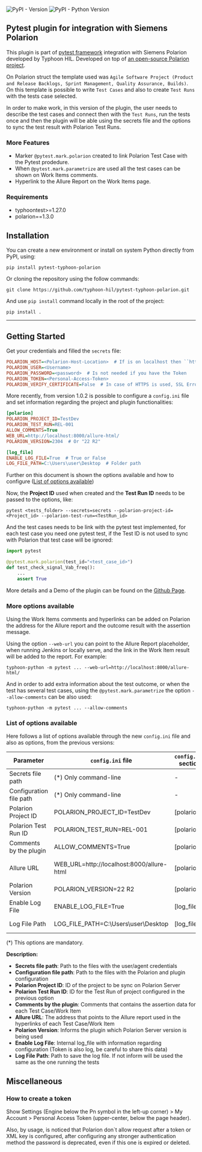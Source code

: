 
![PyPI - Version](https://img.shields.io/pypi/v/pytest-typhoon-polarion.svg) ![PyPI - Python Version](https://img.shields.io/pypi/pyversions/pytest-typhoon-polarion)

## Pytest plugin for integration with Siemens Polarion

This plugin is part of [pytest framework](https://docs.pytest.org/) integration with Siemens Polarion developed by Typhoon HIL. Developed on top of [an open-source Polarion project](https://pypi.org/project/polarion/).

On Polarion struct the template used was ``Agile Software Project (Product and Release Backlogs, Sprint Management, Quality Assurance, Builds)``. On this template is possible to write ``Test Cases`` and also to create ``Test Runs`` with the tests case selected.

In order to make work, in this version of the plugin, the user needs to describe the test cases and connect then with the ``Test Runs``, run the tests once and then the plugin will be able using the secrets file and the options to sync the test result with Polarion Test Runs.

### More Features
- Marker ``@pytest.mark.polarion`` created to link Polarion Test Case with the Pytest prodedure.
- When ``@pytest.mark.parametrize`` are used all the test cases can be shown on Work Items comments.
- Hyperlink to the Allure Report on the Work Items page.

### Requirements
- typhoontest>=1.27.0
- polarion==1.3.0

## Installation

You can create a new environment or install on system Python directly from PyPI, using:
```properties
pip install pytest-typhoon-polarion
```

Or cloning the repository using the follow commands:
```properties
git clone https://github.com/typhoon-hil/pytest-typhoon-polarion.git
```

And use ``pip install`` command locally in the root of the project:
```properties
pip install .
```

----
## Getting Started

Get your credentials and filled the ``secrets`` file:

```ini
POLARION_HOST=<Polarion-Host-Location>  # If is on localhost then ``http://localhost:80/polarion``
POLARION_USER=<Username>
POLARION_PASSWORD=<password>  # Is not needed if you have the Token
POLARION_TOKEN=<Personal-Access-Token>
POLARION_VERIFY_CERTIFICATE=False  # In case of HTTPS is used, SSL Error may happen and this option needs to be set as 'False'
```

More recently, from version 1.0.2 is possible to configure a ``config.ini`` file and set information regarding the project and plugin functionalities:
```ini
[polarion]
POLARION_PROJECT_ID=TestDev
POLARION_TEST_RUN=REL-001
ALLOW_COMMENTS=True
WEB_URL=http://localhost:8000/allure-html/
POLARION_VERSION=2304  # Or "22 R2"

[log_file]
ENABLE_LOG_FILE=True  # True or False
LOG_FILE_PATH=C:\Users\user\Desktop  # Folder path
```

Further on this document is shown the options available and how to configure ([List of options available](#options_table))

Now, the **Project ID** used when created and the **Test Run ID** needs to be passed to the options, like:

```properties
pytest <tests_folder> --secrets=secrets --polarion-project-id=<Project_id> --polarion-test-run=<TestRun_id> 
```

And the test cases needs to be link with the pytest test implemented, for each test case you need one pytest test, if the Test ID is not used to sync with Polarion that test case will be ignored:

```python
import pytest

@pytest.mark.polarion(test_id="<test_case_id>")
def test_check_signal_Vab_freq():
    ...
    assert True
```

More details and a Demo of the plugin can be found on the [Github Page](https://github.com/typhoon-hil/pytest-typhoon-polarion/blob/master/demo/DEMO.md).

### More options available

Using the Work Items comments and hyperlinks can be added on Polarion the address for the Allure report and the outcome result with the assertion message.

Using the option `--web-url` you can point to the Allure Report placeholder, when running Jenkins or locally serve, and the link in the Work Item result will be added to the report. For example:

```properties
typhoon-python -m pytest ... --web-url=http://localhost:8000/allure-html/
```

And in order to add extra information about the test outcome, or when the test has several test cases, using the `@pytest.mark.parametrize` the option `--allow-comments` can be also used:

```properties
typhoon-python -m pytest ... --allow-comments
```

### <a name="options_table"></a> List of options available

Here follows a list of options available through the new ``config.ini`` file and also as options, from the previous versions:

| Parameter               | ``config.ini`` file                       | ``config.ini`` section | Command-line options                          |
|-------------------------|-------------------------------------------|------------------------|-----------------------------------------------|
| Secrets file path       | (*) Only command-line                     | -                      | --secrets                                     |
| Configuration file path | (*) Only command-line                     | -                      | --config                                      |
| Polarion Project ID     | POLARION_PROJECT_ID=TestDev               | [polarion]             | --polarion-project-id=TestDev                 |
| Polarion Test Run ID    | POLARION_TEST_RUN=REL-001                 | [polarion]             | --polarion-test-run=REL-001                   |
| Comments by the plugin  | ALLOW_COMMENTS=True                       | [polarion]             | --allow-comments                              |
| Allure URL              | WEB_URL=http://localhost:8000/allure-html | [polarion]             | --web-url=http://localhost:8000/allure-html/  |
| Polarion Version        | POLARION_VERSION=22 R2                    | [polarion]             | Only through ``config.ini`` file              |
| Enable Log File         | ENABLE_LOG_FILE=True                      | [log_file]             | Only through ``config.ini`` file              |
| Log File Path           | LOG_FILE_PATH=C:\Users\user\Desktop       | [log_file]             | --log-plugin-report-path=C:\User\user\Desktop |

(*) This options are mandatory.

**Description:**

* **Secrets file path**: Path to the files with the user/agent credentials                                                            
* **Configuration file path**: Path to the files with the Polarion and plugin configuration                                                 
* **Polarion Project ID**: ID of the project to be sync on Polarion Server                                                              
* **Polarion Test Run ID**: ID for the Test Run of project configured in the previous option                                             
* **Comments by the plugin**: Comments that contains the assertion data for each Test Case/Work Item                                       
* **Allure URL**: The address that points to the Allure report used in the hyperlinks of each Test Case/Work Item              
* **Polarion Version**: Informs the plugin which Polarion Server version is being used                                               
* **Enable Log File**: Internal log_file with information regarding configuration (Token is also log, be careful to share this data)
* **Log File Path**: Path to save the log file. If not inform will be used the same as the one running the tests   

## Miscellaneous
### How to create a token
Show Settings (Engine below the Pn symbol in the left-up corner) > My Account > Personal Access Token (upper-center, below the page header).

Also, by usage, is noticed that Polarion don`t allow request after a token or XML key is configured, after configuring any stronger authentication method the password is deprecated, even if this one is expired or deleted.
